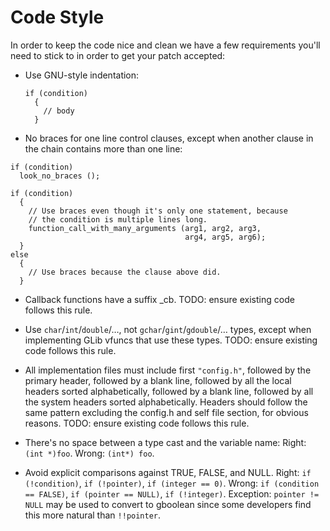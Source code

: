 # Code Style

In order to keep the code nice and clean we have a few requirements you'll
need to stick to in order to get your patch accepted:

 * Use GNU-style indentation:

   ```
   if (condition)
     {
       // body
     }
   ```

 * No braces for one line control clauses, except when another clause in the
   chain contains more than one line:

  ```
  if (condition)
    look_no_braces ();

  if (condition)
    {
      // Use braces even though it's only one statement, because
      // the condition is multiple lines long.
      function_call_with_many_arguments (arg1, arg2, arg3,
                                         arg4, arg5, arg6);
    }
  else
    {
      // Use braces because the clause above did.
    }
  ```

 * Callback functions have a suffix _cb. TODO: ensure existing code follows this
   rule.

 * Use `char`/`int`/`double`/…, not `gchar`/`gint`/`gdouble`/… types, except
   when implementing GLib vfuncs that use these types. TODO: ensure existing
   code follows this rule.

 * All implementation files must include first `"config.h"`, followed by
   the primary header, followed by a blank line, followed by all the
   local headers sorted alphabetically, followed by a blank line,
   followed by all the system headers sorted alphabetically. Headers
   should follow the same pattern excluding the config.h and
   self file section, for obvious reasons. TODO: ensure existing code follows
   this rule.

 * There's no space between a type cast and the variable name:  Right:
   `(int *)foo`. Wrong: `(int*) foo`.

 * Avoid explicit comparisons against TRUE, FALSE, and NULL. Right:
   `if (!condition)`, `if (!pointer)`, `if (integer == 0)`. Wrong:
   `if (condition == FALSE)`, `if (pointer == NULL)`, `if (!integer)`.
   Exception: `pointer != NULL` may be used to convert to gboolean since some
   developers find this more natural than `!!pointer`.
